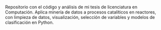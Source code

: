 Repositorio con el código y análisis de mi tesis de licenciatura en Computación. Aplica minería de datos a procesos catalíticos en reactores, con limpieza de datos, visualización, selección de variables y modelos de clasificación en Python.
